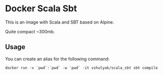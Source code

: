 # Docker Scala Sbt

This is an image with Scala and SBT based on Alpine.

Quite compact ~300mb.

## Usage

You can create an alias for the following command:
```
docker run -v `pwd`:`pwd` -w `pwd` -it vshulyak/scala_sbt sbt compile
```
